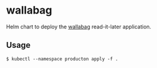 # wallabag

Helm chart to deploy the [wallabag](https://wallabag.org/) read-it-later application.

## Usage

    $ kubectl --namespace producton apply -f .
